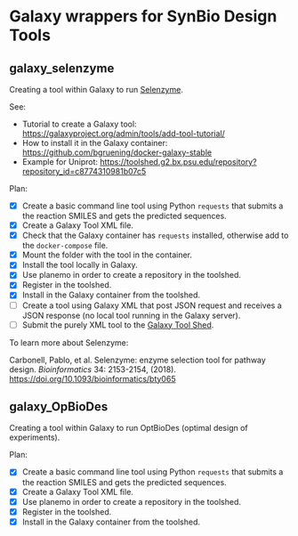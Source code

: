 # Galaxy wrappers for SynBio Design Tools 

## galaxy_selenzyme

Creating a tool within Galaxy to run [Selenzyme](http://selenzyme.synbiochem.co.uk).

See:

* Tutorial to create a Galaxy tool: https://galaxyproject.org/admin/tools/add-tool-tutorial/
* How to install it in the Galaxy container: https://github.com/bgruening/docker-galaxy-stable
* Example for Uniprot: https://toolshed.g2.bx.psu.edu/repository?repository_id=c8774310981b07c5

Plan:
- [x] Create a basic command line tool using Python `requests` that submits a the reaction SMILES and gets the predicted sequences.
- [x] Create a Galaxy Tool XML file.
- [x] Check that the Galaxy container has `requests` installed, otherwise add to the `docker-compose` file.
- [x] Mount the folder with the tool in the container.
- [x] Install the tool locally in Galaxy.
- [x] Use planemo in order to create a repository in the toolshed.
- [x] Register in the toolshed.
- [x] Install in the Galaxy container from the toolshed.
- [ ] Create a tool using Galaxy XML that post JSON request and receives a JSON response (no local tool running in the Galaxy server).
- [ ] Submit the purely XML tool to the [Galaxy Tool Shed](https://toolshed.g2.bx.psu.edu/).

To learn more about Selenzyme:

Carbonell, Pablo, et al. Selenzyme: enzyme selection tool for pathway design. *Bioinformatics* 34: 2153-2154, (2018). https://doi.org/10.1093/bioinformatics/bty065

## galaxy_OpBioDes

Creating a tool within Galaxy to run OptBioDes (optimal design of experiments).

Plan:
- [x] Create a basic command line tool using Python `requests` that submits a the reaction SMILES and gets the predicted sequences.
- [x] Create a Galaxy Tool XML file.
- [x] Use planemo in order to create a repository in the toolshed.
- [x] Register in the toolshed.
- [x] Install in the Galaxy container from the toolshed.